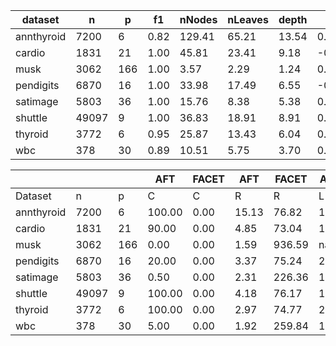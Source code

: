 | dataset | n | p | f1 | nNodes | nLeaves | depth | Q | J |
|---------|---|---|----|--------|---------|-------|---|---|
| annthyroid | 7200 | 6 | 0.82 | 129.41 | 65.21 | 13.54 | 0.30 | 1.00 |
| cardio | 1831 | 21 | 1.00 | 45.81 | 23.41 | 9.18 | -0.01 | 0.57 |
| musk | 3062 | 166 | 1.00 | 3.57 | 2.29 | 1.24 | 0.00 | 0.04 |
| pendigits | 6870 | 16 | 1.00 | 33.98 | 17.49 | 6.55 | -0.00 | 0.52 |
| satimage | 5803 | 36 | 1.00 | 15.76 | 8.38 | 5.38 | 0.00 | 0.14 |
| shuttle | 49097 | 9 | 1.00 | 36.83 | 18.91 | 8.91 | 0.00 | 0.74 |
| thyroid | 3772 | 6 | 0.95 | 25.87 | 13.43 | 6.04 | 0.05 | 0.78 |
| wbc | 378 | 30 | 0.89 | 10.51 | 5.75 | 3.70 | 0.08 | 0.12 |


|            |       |     | AFT    | FACET  | AFT   | FACET | AFT   | FACET | AFT   | FACET  |
| ---------- | ----- | --- | ------ | ------ | ----- | ----- | ----- | ----- | ----- | ------ |
| Dataset    | n     | p   | C      | C      | R     | R     | L     | L     | D     | D      |
| annthyroid | 7200 | 6 | 100.00 | 0.00 | 15.13 | 76.82 | 1.59 | nan | 0.65 | nan |
| cardio | 1831 | 21 | 90.00 | 0.00 | 4.85 | 73.04 | 1.86 | nan | 9.36 | nan |
| musk | 3062 | 166 | 0.00 | 0.00 | 1.59 | 936.59 | nan | nan | nan | nan |
| pendigits | 6870 | 16 | 20.00 | 0.00 | 3.37 | 75.24 | 2.91 | nan | 21.60 | nan |
| satimage | 5803 | 36 | 0.50 | 0.00 | 2.31 | 226.36 | 1.00 | nan | 0.67 | nan |
| shuttle | 49097 | 9 | 100.00 | 0.00 | 4.18 | 76.17 | 1.56 | nan | 0.72 | nan |
| thyroid | 3772 | 6 | 100.00 | 0.00 | 2.97 | 74.77 | 2.09 | nan | 4.46 | nan |
| wbc | 378 | 30 | 5.00 | 0.00 | 1.92 | 259.84 | 1.50 | nan | 3.23 | nan |
